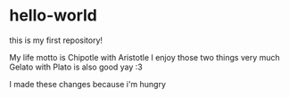# hello-world
this is my first repository! 

My life motto is Chipotle with Aristotle
I enjoy those two things very much
Gelato with Plato is also good
yay :3 

I made these changes because i'm hungry 
 

